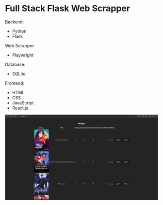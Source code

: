 # Full Stack Flask Web Scrapper

Backend:

- Python
- Flask

Web Scrapper:

- Playwright

Database:

- SQLite

Frontend:

- HTML
- CSS
- JavaScript
- React.js

![Frontend](<https://github.com/d-rnz/full-stack-flask-web-scraper/blob/main/image.png?raw=true>)
